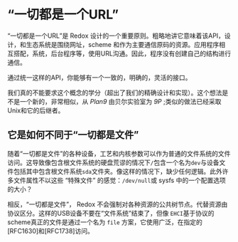 “一切都是一个URL”
======================

“一切都是一个URL”是  Redox 设计的一个重要原则。粗略地讲它意味着该API，设计，和生态系统是围绕网址，scheme 和作为主要通信原码的资源。应用程序相互搭配，系统，后台程序等，使用URL沟通。因此，程序没有创建自己的结构进行通信。

通过统一这样的API，你能够有一个一致的，明确的，灵活的接口。

我们真的不能要求这个概念的学分（超出了我们的精确设计和实现）。这个想法是不是一个新的，非常相似，从 _Plan9_ 由贝尔实验室为 _9P_ ;类似的做法已经采取Unix和它的后继者。

它是如何不同于“一切都是文件”
------------------------------------------

随着“一切都是文件”的各种设备，工艺和内核参数可以作为普通的文件系统的文件访问。这导致像包含根文件系统的硬盘荒谬的情况下`/`包含一个名为`dev`与设备文件包括其中包含根文件系统`sda`文件夹。像这样的情况下，缺少任何逻辑。此外许多文件属性不以这些 “特殊文件” 的感觉：`/dev/null`或 sysfs 中的一个配置选项的大小？

相反，“一切都是文件”， Redox 不会强制对各种资源的公共树节点。代替资源由协议区分。这样的USB设备不要在“文件系统”结束了，但像 `EHCI`基于协议的scheme真正的文件是通过一个名为 `file` 方案，它使用广泛，在指定的[RFC1630]和[RFC1738]访问。

[RFC 1630]: https://tools.ietf.org/html/rfc1630
[RFC 1738]: https://tools.ietf.org/html/rfc1738

